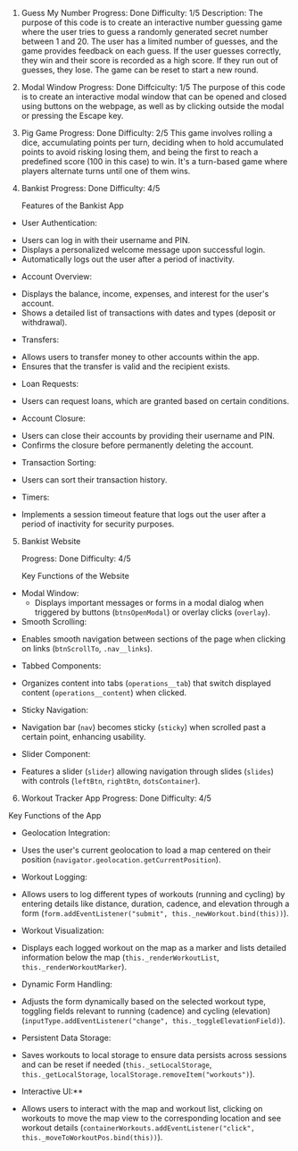 1. Guess My Number
   Progress: Done
   Difficulty: 1/5
   Description: The purpose of this code is to create an interactive number guessing game where the user tries to guess a randomly generated secret number between 1 and 20. The user has a limited number of guesses, and the game provides feedback on each guess. If the user guesses correctly, they win and their score is recorded as a high score. If they run out of guesses, they lose. The game can be reset to start a new round.
   
3. Modal Window
   Progress: Done
   Diffciculty: 1/5
   The purpose of this code is to create an interactive modal window that can be opened and closed using buttons on the webpage, as well as by clicking outside the modal or pressing the Escape key.

3. Pig Game
   Progress: Done
   Difficulty: 2/5
   This game involves rolling a dice, accumulating points per turn, deciding when to hold accumulated points to avoid risking losing them, and being the first to reach a predefined score (100 in this case) to win. It's a turn-based game where players alternate turns until one of them wins.

4. Bankist
   Progress: Done
   Difficulty: 4/5

   Features of the Bankist App

+ User Authentication:
- Users can log in with their username and PIN.
- Displays a personalized welcome message upon successful login.
- Automatically logs out the user after a period of inactivity.

+ Account Overview:
- Displays the balance, income, expenses, and interest for the user's account.
- Shows a detailed list of transactions with dates and types (deposit or withdrawal).

+ Transfers:
- Allows users to transfer money to other accounts within the app.
- Ensures that the transfer is valid and the recipient exists.

+ Loan Requests:
- Users can request loans, which are granted based on certain conditions.

+ Account Closure:
- Users can close their accounts by providing their username and PIN.
- Confirms the closure before permanently deleting the account.

+ Transaction Sorting:
- Users can sort their transaction history.

+ Timers:

- Implements a session timeout feature that logs out the user after a period of inactivity for security purposes.

5. Bankist Website

   Progress: Done
   Difficulty: 4/5

   Key Functions of the Website

+ Modal Window:
   - Displays important messages or forms in a modal dialog when triggered by buttons (`btnsOpenModal`) or overlay clicks (`overlay`).
+ Smooth Scrolling:
- Enables smooth navigation between sections of the page when clicking on links (`btnScrollTo`, `.nav__links`).

+ Tabbed Components:
- Organizes content into tabs (`operations__tab`) that switch displayed content (`operations__content`) when clicked.

+ Sticky Navigation:
- Navigation bar (`nav`) becomes sticky (`sticky`) when scrolled past a certain point, enhancing usability.

+ Slider Component:
 - Features a slider (`slider`) allowing navigation through slides (`slides`) with controls (`leftBtn`, `rightBtn`, `dotsContainer`).

6. Workout Tracker App
   Progress: Done
   Difficulty: 4/5

Key Functions of the App

+ Geolocation Integration:
- Uses the user's current geolocation to load a map centered on their position (`navigator.geolocation.getCurrentPosition`).

+ Workout Logging:
- Allows users to log different types of workouts (running and cycling) by entering details like distance, duration, cadence, and elevation through a form (`form.addEventListener("submit", this._newWorkout.bind(this))`).

+ Workout Visualization:
- Displays each logged workout on the map as a marker and lists detailed information below the map (`this._renderWorkoutList`, `this._renderWorkoutMarker`).

+ Dynamic Form Handling:
- Adjusts the form dynamically based on the selected workout type, toggling fields relevant to running (cadence) and cycling (elevation) (`inputType.addEventListener("change", this._toggleElevationField)`).

+ Persistent Data Storage:
- Saves workouts to local storage to ensure data persists across sessions and can be reset if needed (`this._setLocalStorage`, `this._getLocalStorage`, `localStorage.removeItem("workouts")`).

+ Interactive UI:**
- Allows users to interact with the map and workout list, clicking on workouts to move the map view to the corresponding location and see workout details (`containerWorkouts.addEventListener("click", this._moveToWorkoutPos.bind(this))`).
